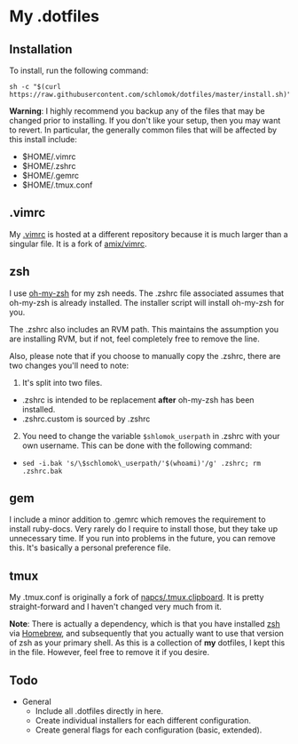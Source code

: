 # My .dotfiles

## Installation

To install, run the following command:

    sh -c "$(curl https://raw.githubusercontent.com/schlomok/dotfiles/master/install.sh)"

**Warning**: I highly recommend you backup any of the files that may be changed prior to installing. If you don't like your setup, then 
you may want to revert. In particular, the generally common files that will be affected by this install include:

* $HOME/.vimrc
* $HOME/.zshrc
* $HOME/.gemrc
* $HOME/.tmux.conf

## .vimrc

My [.vimrc](https://github.com/schlomok/vimrc) is hosted at a different 
repository because it is much larger than a singular file. It is a fork of 
[amix/vimrc](https://github.com/amix/vimrc).

## zsh

I use [oh-my-zsh](https://github.com/robbyrussell/oh-my-zsh) for my zsh needs.
The .zshrc file associated assumes that oh-my-zsh is already installed. The
installer script will install oh-my-zsh for you. 

The .zshrc also includes an RVM path. This maintains the assumption you are 
installing RVM, but if not, feel completely free to remove the line.

Also, please note that if you choose to manually copy the .zshrc, there are two
changes you'll need to note:

1. It's split into two files.
  * .zshrc is intended to be replacement **after** oh-my-zsh has been installed.
  * .zshrc.custom is sourced by .zshrc
2. You need to change the variable `$shlomok_userpath` in .zshrc with your own
  username. This can be done with the following command:
  * `sed -i.bak 's/\$schlomok\_userpath/'$(whoami)'/g' .zshrc; rm .zshrc.bak`

## gem

I include a minor addition to .gemrc which removes the requirement to install ruby-docs. Very rarely do I require to install those, but
they take up unnecessary time. If you run into problems in the future, you can remove this. It's basically a personal preference file.

## tmux

My .tmux.conf is originally a fork of [napcs/.tmux.clipboard](https://gist.github.com/napcs/1147532). It is pretty straight-forward and I
haven't changed very much from it. 

**Note**: There is actually a dependency, which is that you have installed [zsh](http://www.zsh.org/) via [Homebrew](http://brew.sh/), 
and subsequently that you actually want to use that version of zsh as your primary shell. As this is a collection of **my** dotfiles, I 
kept this in the file. However, feel free to remove it if you desire.

## Todo

* General
  - Include all .dotfiles directly in here.
  - Create individual installers for each different configuration. 
  - Create general flags for each configuration (basic, extended).
